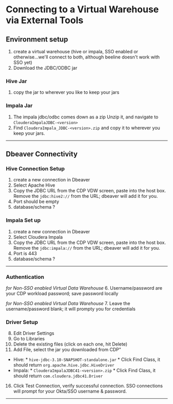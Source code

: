 # Connecting to a Virtual Warehouse via External Tools

## Environment setup

1.  create a virtual warehouse (hive or impala, SSO enabled or otherwise...we'll connect to both, although beeline doesn't work with SSO yet)
2.  Download the JDBC/ODBC jar

### Hive Jar
1.  copy the jar to wherever you like to keep your jars


### Impala Jar
1.  The impala jdbc/odbc comes down as a zip Unzip it, and navigate to `ClouderaImpalaJDBC-<version>`
2.  Find `ClouderaImpala_JDBC-<version>.zip` and copy it to wherever you keep your jars.


---

## Dbeaver Connectivity

### Hive Connection Setup 

1.  create a new connection in Dbeaver
2.  Select Apache Hive
3.  Copy the JDBC URL from the CDP VDW screen, paste into the host box.  Remove the `jdbc:hive2://` from the URL; dbeaver will add it for you.
4.  Port should be empty
5.  database/schema ?


### Impala Set up

1.  create a new connection in Dbeaver
2.  Select Cloudera Impala
3.  Copy the JDBC URL from the CDP VDW screen, paste into the host box.  Remove the `jdbc:impala://` from the URL; dbeaver will add it for you.
4.  Port is 443
5.  database/schema ?

---

### Authentication

_for Non-SSO enabled Virtual Data Warehouse_
6.  Username/password are your CDP workload password; save password locally

_for Non-SSO enabled Virtual Data Warehouse_
7.  Leave the username/password blank; it will prompty you for credentials

### Driver Setup

8.  Edit Driver Settings
9.  Go to Libraries
10.  Delete the existing files (click on each one, hit Delete)
13.  Add File, select the jar you downloaded from CDP"
  *  Hive:
    *  `hive-jdbc-3.10-SNAPSHOT-standalone.jar`
    *  Click Find Class, it should return `org.apache.hive.jdbc.HiveDriver`
  *  Impala: 
    *  `ClouderaImpalaJDBC41-<version>.zip`
    *  Click Find Class, it should return `com.cloudera.jdbc41.Driver`
16.  Click Test Connection, verify successful connection.  SSO connections will prompt for your Okta/SSO username & password.

---

